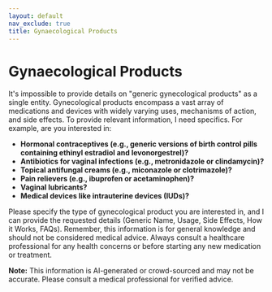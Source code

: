 ```yaml
---
layout: default
nav_exclude: true
title: Gynaecological Products
---
```


# Gynaecological Products

It's impossible to provide details on "generic gynecological products" as a single entity. Gynecological products encompass a vast array of medications and devices with widely varying uses, mechanisms of action, and side effects.  To provide relevant information, I need specifics.  For example, are you interested in:

* **Hormonal contraceptives (e.g., generic versions of birth control pills containing ethinyl estradiol and levonorgestrel)?**
* **Antibiotics for vaginal infections (e.g., metronidazole or clindamycin)?**
* **Topical antifungal creams (e.g., miconazole or clotrimazole)?**
* **Pain relievers (e.g., ibuprofen or acetaminophen)?**
* **Vaginal lubricants?**
* **Medical devices like intrauterine devices (IUDs)?**


Please specify the type of gynecological product you are interested in, and I can provide the requested details (Generic Name, Usage, Side Effects, How it Works, FAQs).  Remember, this information is for general knowledge and should not be considered medical advice.  Always consult a healthcare professional for any health concerns or before starting any new medication or treatment.


**Note:** This information is AI-generated or crowd-sourced and may not be accurate. Please consult a medical professional for verified advice.